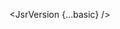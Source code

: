 <script lang="ts">
  import { JsrVersion } from 'svelte-shields'
  import type { JsrVersionPropsType } from 'svelte-shields';
  const basic: JsrVersionPropsType = {
    scope: '@badrap',
    packageName: 'valita',
    logo: '',
  }
</script>

<JsrVersion {...basic} />